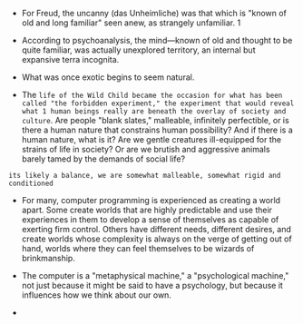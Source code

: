 - For Freud, the uncanny (das Unheimliche) was that which is "known of old and long familiar" seen anew, as strangely unfamiliar. 1


- According to psychoanalysis, the mind—known of old and thought to be quite familiar, was actually unexplored territory, an internal but expansive terra incognita.

- What was once exotic begins to seem natural.

- The `life of the Wild Child became the occasion for what has been called "the forbidden experiment," the experiment that would reveal what 1 human beings really are beneath the overlay of society and culture`. Are people "blank slates," malleable, infinitely perfectible, or is there a human nature that constrains human possibility? And if there is a human nature, what is it? Are we gentle creatures ill-equipped for the strains of life in society? Or are we brutish and aggressive animals barely tamed by the demands of social life?
    
>
    its likely a balance, we are somewhat malleable, somewhat rigid and conditioned
    
- For many, computer programming is experienced as creating a world apart. Some create worlds that are highly predictable and use their experiences in them to develop a sense of themselves as capable of exerting firm control. Others have different needs, different desires, and create worlds whose complexity is always on the verge of getting out of hand, worlds where they can feel themselves to be wizards of brinkmanship.

- The computer is a "metaphysical machine," a "psychological machine," not just because it might be said to have a psychology, but because it influences how we think about our own.


- 